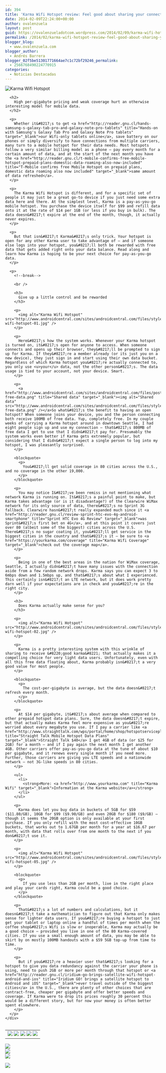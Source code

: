 ```yaml
---
id: 394
title: 'Karma Wifi Hotspot review: Feel good about sharing your connection'
date: 2014-02-09T22:24:00+00:00
author: ovalenzuela
layout: post
guid: https://ovalenzueladotcom.wordpress.com/2014/02/09/karma-wifi-hotspot-review-feel-good-about-sharing-your-connection
permalink: /2014/02/karma-wifi-hotspot-review-feel-good-about-sharing-your-connection.html
blogger_blog:
  - www.ovalenzuela.com
blogger_author:
  - Andrés Barrera
blogger_02f5be51301771664ae7c1c72bf29246_permalink:
  - 2566768490224770915
categories:
  - Noticias Destacadas
---
```

<!-- google_ad_section_start -->

<div>
</div>

<div>
  <div>
    <div>
      <p>
        <img alt="Karma Wifi Hotspot" src="http://www.androidcentral.com/sites/androidcentral.com/files/styles/w680h550/public/postimages/444537/karma-wifi-hotspot.jpg" />
      </p>
      
      <h2>
        High per-gigabyte pricing and weak coverage hurt an otherwise interesting model for mobile data.
      </h2>
      
      <p>
        Whether it&#8217;s to get <a href="http://reader.gnu.cl/hands-samsung-s-galaxy-tab-pro-and-galaxy-note-pro-tablets" title="Hands-on with Samsung's Galaxy Tab Pro and Galaxy Note Pro tablets" target="_blank">our Wifi-only tablets online</a>, save battery on our phones or simply diversify to have connections from multiple carriers, many turn to a mobile hotspot for their data needs. Most hotspots follow a very similar billing model as a phone — pay every month for a certain amount of data, and at the start of the next month you have the <a href="http://reader.gnu.cl/t-mobile-confirms-free-mobile-hotspot-prepaid-plans-domestic-data-roaming-also-now-included" title="T-Mobile confirms free Mobile Hotspot on prepaid plans, domestic data roaming also now included" target="_blank">same amount of data refreshed</a>.
      </p>
      
      <p>
        The Karma Wifi Hotspot is different, and for a specific set of people it may just be a great go-to device if you just need some extra data here and there. At the simplest level, Karma is a pay-as-you-go mobile hotspot. You purchase the device itself for $99 and refill data onto it at the rate of $14 per 1GB (or less if you buy in bulk). The data doesn&#8217;t expire at the end of the month, though, it actually never expires.
      </p>
      
      <p>
        But that isn&#8217;t Karma&#8217;s only trick. Your hotspot is open for any other Karma user to take advantage of — and if someone else logs into your hotspot, you&#8217;ll both be rewarded with free data that gets added right onto your data balance. Read along and learn how Karma is hoping to be your next choice for pay-as-you-go data.
      </p>
      
      <p>
        <!--break-->
        
        <br /> 
        
        <h3>
          Give up a little control and be rewarded
        </h3>
        
        <p>
          <img alt="Karma Wifi Hotspot" src="http://www.androidcentral.com/sites/androidcentral.com/files/styles/w680h550/public/postimages/444537/karma-wifi-hotspot-01.jpg" />
        </p>
        
        <p>
          Here&#8217;s how the system works. Whenever your Karma hotspot is turned on, it&#8217;s open for anyone to access. When someone connects and opens up their browser, they&#8217;ll be prompted to sign up for Karma. If they&#8217;re a member already (or its just you on a new device), they just sign in and start using their own data bucket. Regardless of which Karma hotspot you&#8217;re actually connected to, you only use <u>your</u> data, not the other person&#8217;s. The data usage is tied to your account, not your device. Smart.
        </p>
        
        <p>
          <a href="http://www.androidcentral.com/sites/androidcentral.com/files/postimages/444537/karma-free-data.png" title="Shared data" target="_blank"><img alt="Shared data" src="http://www.androidcentral.com/sites/androidcentral.com/files/styles/w300h250/public/postimages/444537/karma-free-data.png" /></a>So what&#8217;s the benefit to having an open hotspot? When someone joins your device, you and the person connecting both receive 100MB of free data. Yup, completely free. In my couple weeks of carrying a Karma hotspot around in downtown Seattle, I had eight people sign up and use my connection — that&#8217;s 800MB of free data I get to use that I didn&#8217;t pay for. Presumably the system works even better if Karma gets extremely popular, but considering that I didn&#8217;t expect a single person to log into my hotspot, I was pleasantly surprised.
        </p>
        
        <blockquote>
          <p>
            You&#8217;ll get solid coverage in 80 cities across the U.S., and no coverage in the other 19,000.
          </p>
        </blockquote>
        
        <p>
          You may notice I&#8217;ve been remiss in not mentioning what network Karma is running on. It&#8217;s a painful point to make, but Karma takes advantage (or is it disadvantage?) of the Clearwire WiMax network for its only source of data, there&#8217;s no Sprint 3G fallback. Clearwire hasn&#8217;t really expanded much since it <a href="http://reader.gnu.cl/review-sprint-htc-evo-4g-android-smartphone" title="Sprint HTC Evo 4G Review" target="_blank">was Sprint&#8217;s first bet on 4G</a>, and at this point it covers just over 80 (albeit some of the biggest) cities across the U.S. There&#8217;s no sugar coating it, you&#8217;ll get service in the biggest cities in the country and that&#8217;s it — be sure to <a href="https://yourkarma.com/coverage" title="Karma Wifi Coverage" target="_blank">check out the coverage map</a>.
        </p>
        
        <p>
          Being in one of the best areas in the nation for WiMax coverage, Seattle, I actually didn&#8217;t have many issues with the connection aside from a few random network drops. Karma says you can expect 3 to 6mbps down and 1.5mbps up, and that&#8217;s about what I experienced. This certainly isn&#8217;t an LTE network, but it does work pretty darn well if your expectations are in check and you&#8217;re in the right city.
        </p>
        
        <h3>
          Does Karma actually make sense for you?
        </h3>
        
        <p>
          <img alt="Karma Wifi Hotspot" src="http://www.androidcentral.com/sites/androidcentral.com/files/styles/w680h550/public/postimages/444537/karma-wifi-hotspot-02.jpg" />
        </p>
        
        <p>
          Karma is a pretty interesting system with this wrinkle of sharing to receive &#8220;good karma&#8221; that actually makes it a compelling choice for very light data users. Unfortunately, even with all this free data floating about, Karma probably isn&#8217;t a very good value for most people.
        </p>
        
        <blockquote>
          <p>
            The cost-per-gigabyte is average, but the data doesn&#8217;t refresh every month.
          </p>
        </blockquote>
        
        <p>
          At $14 per gigabyte, it&#8217;s about average when compared to other prepaid hotspot data plans. Sure, the data doesn&#8217;t expire, but that actually makes Karma feel more expensive as you&#8217;re worried about every megabyte you use. If I pay a carrier like <a href="http://www.straighttalk.com/wps/portal/home/shop/hotspotserviceplans/!ut/p/b1/04_Sj9Q1NDawMDI3sTCw0I_Qj8pLLMtMTyzJzM9LzAHxo8zinfxdgv38HT2MvBxNjQ0cLby9LIzMvI0NQs30c6McFQES7e9m/#.UvVxwEJdXqY" title="Straight Talk Mobile Hotspot Data Plans" target="_blank">Straight Talk $40</a> I get 4GB of data (or $25 for 2GB) for a month — and if I pay again the next month I get another 4GB. Other carriers offer pay-as-you-go data at the tune of about $10 per gigabyte, and it renews every single month if you need more. Further, those carriers are giving you LTE speeds and a nationwide network — not 3G-like speeds in 80 cities.
        </p>
        
        <ul>
          <li>
            <strong>More: <a href="http://www.yourkarma.com" title="Karma Wifi" target="_blank">Information at the Karma website</a></strong>
          </li>
        </ul>
        
        <p>
          Karma does let you buy data in buckets of 5GB for $59 ($11.80/GB), 10GB for $99 ($9.90/GB) and even 20GB for $180 ($9/GB) — though it seems the 20GB option is only available at your first purchase. If you only refill with the most cost-effective 10GB buckets, that works out to 1.67GB per month for a year at $16.67 per month, with data that rolls over from one month to the next if you don&#8217;t use it.
        </p>
        
        <p>
          <img alt="Karma Wifi Hotspot" src="http://www.androidcentral.com/sites/androidcentral.com/files/styles/w680h550/public/postimages/444537/karma-wifi-hotspot-05.jpg" />
        </p>
        
        <blockquote>
          <p>
            If you use less than 2GB per month, live in the right place and play your cards right, Karma could be a good choice.
          </p>
        </blockquote>
        
        <p>
          That&#8217;s a lot of numbers and calculations, but it doesn&#8217;t take a mathematician to figure out that Karma only makes sense for lighter data users. If you&#8217;re buying a hotspot to just get your tablet or laptop online a handful of times per month when the coffee shop&#8217;s Wifi is slow or inoperable, Karma may actually be a good choice — provided you live in one of the 80 Karma-covered cities. If you use a small enough amount of data, you may be able to skirt by on mostly 100MB handouts with a $59 5GB top-up from time to time.
        </p>
        
        <p>
          But if you&#8217;re a heavier user that&#8217;s looking for a hotspot to give you data redundancy against the carrier your phone is using, need to push 2GB or more per month through that hotspot or <a href="http://reader.gnu.cl/iridium-go-brings-satellite-wifi-hotspot-android-and-ios" title="Iridium GO! brings a satellite hotspot to Android and iOS" target="_blank">ever travel outside of the biggest cities</a> in the U.S., there are plenty of other choices that are contract-free, cheaper per gigabyte and offer better speeds and coverage. If Karma were to drop its prices roughly 30 percent this would be a different story, but for now your money is often better spent elsewhere.
        </p>
      </p>
    </div>
  </div>
</div>

<!-- google_ad_section_end -->


<img width="1" height="1" src="http://androidcentral.com.feedsportal.com/c/33995/f/616884/s/36e558ab/sc/5/mf.gif" border="0" /> 

<div>
  <table border="0">
    <tr>
      <td valign="middle">
        <a href="http://share.feedsportal.com/share/twitter/?u=http%3A%2F%2Fwww.androidcentral.com%2Fkarma-wifi-hotspot-review&t=Karma+Wifi+Hotspot+review%3A+Feel+good+about+sharing+your+connection" target="_blank"><img src="http://res3.feedsportal.com/social/twitter.png" border="0" /></a> <a href="http://share.feedsportal.com/share/facebook/?u=http%3A%2F%2Fwww.androidcentral.com%2Fkarma-wifi-hotspot-review&t=Karma+Wifi+Hotspot+review%3A+Feel+good+about+sharing+your+connection" target="_blank"><img src="http://res3.feedsportal.com/social/facebook.png" border="0" /></a> <a href="http://share.feedsportal.com/share/linkedin/?u=http%3A%2F%2Fwww.androidcentral.com%2Fkarma-wifi-hotspot-review&t=Karma+Wifi+Hotspot+review%3A+Feel+good+about+sharing+your+connection" target="_blank"><img src="http://res3.feedsportal.com/social/linkedin.png" border="0" /></a> <a href="http://share.feedsportal.com/share/gplus/?u=http%3A%2F%2Fwww.androidcentral.com%2Fkarma-wifi-hotspot-review&t=Karma+Wifi+Hotspot+review%3A+Feel+good+about+sharing+your+connection" target="_blank"><img src="http://res3.feedsportal.com/social/googleplus.png" border="0" /></a> <a href="http://share.feedsportal.com/share/email/?u=http%3A%2F%2Fwww.androidcentral.com%2Fkarma-wifi-hotspot-review&t=Karma+Wifi+Hotspot+review%3A+Feel+good+about+sharing+your+connection" target="_blank"><img src="http://res3.feedsportal.com/social/email.png" border="0" /></a>
      </td>
    </tr>
  </table>
</div>

<a href="http://da.feedsportal.com/r/186529474230/u/49/f/616884/c/33995/s/36e558ab/sc/5/rc/1/rc.htm" target="_blank"><img src="http://da.feedsportal.com/r/186529474230/u/49/f/616884/c/33995/s/36e558ab/sc/5/rc/1/rc.img" border="0" /></a>  
<a href="http://da.feedsportal.com/r/186529474230/u/49/f/616884/c/33995/s/36e558ab/sc/5/rc/2/rc.htm" target="_blank"><img src="http://da.feedsportal.com/r/186529474230/u/49/f/616884/c/33995/s/36e558ab/sc/5/rc/2/rc.img" border="0" /></a>  
<a href="http://da.feedsportal.com/r/186529474230/u/49/f/616884/c/33995/s/36e558ab/sc/5/rc/3/rc.htm" target="_blank"><img src="http://da.feedsportal.com/r/186529474230/u/49/f/616884/c/33995/s/36e558ab/sc/5/rc/3/rc.img" border="0" /></a>

<a href="http://da.feedsportal.com/r/186529474230/u/49/f/616884/c/33995/s/36e558ab/a2.htm" target="_blank"><img src="http://da.feedsportal.com/r/186529474230/u/49/f/616884/c/33995/s/36e558ab/a2.img" border="0" /></a><img width="1" height="1" src="http://pi.feedsportal.com/r/186529474230/u/49/f/616884/c/33995/s/36e558ab/a2t.img" border="0" /><img src="http://feeds.feedburner.com/~r/androidcentral/~4/Cpg_bSeq8-4" height="1" width="1" />
